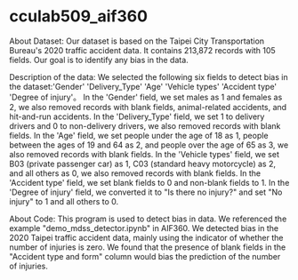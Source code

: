 # cculab509_aif360
About Dataset:
Our dataset is based on the Taipei City Transportation Bureau's 2020 traffic accident data. 
It contains 213,872 records with 105 fields. 
Our goal is to identify any bias in the data.

Description of the data:
We selected the following six fields to detect bias in the dataset:'Gender'	'Delivery_Type'	'Age'	'Vehicle types'	'Accident type'	'Degree of injury'。
In the 'Gender' field, we set males as 1 and females as 2, we also removed records with blank fields, animal-related accidents, and hit-and-run accidents.
In the 'Delivery_Type' field, we set 1 to delivery drivers and 0 to non-delivery drivers, we also removed records with blank fields.
In the 'Age' field, we set people under the age of 18 as 1, people between the ages of 19 and 64 as 2, and people over the age of 65 as 3, we also removed records with blank fields.
In the 'Vehicle types' field, we set B03 (private passenger car) as 1, C03 (standard heavy motorcycle) as 2, and all others as 0, we also removed records with blank fields.
In the 'Accident type' field, we set blank fields to 0 and non-blank fields to 1.
In the 'Degree of injury' field, we converted it to "Is there no injury?" and set "No injury" to 1 and all others to 0.

About Code:
This program is used to detect bias in data.
We referenced the example "demo_mdss_detector.ipynb" in AIF360.
We detected bias in the 2020 Taipei traffic accident data, mainly using the indicator of whether the number of injuries is zero.
We found that the presence of blank fields in the "Accident type and form" column would bias the prediction of the number of injuries.
















